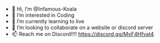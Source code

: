 - 👋 Hi, I’m @Infamous-Koala
- 👀 I’m interested in Coding
- 🌱 I’m currently learning to live
- 💞️ I’m looking to collaborate on a website or discord server
- 📫 Reach me on Discord!!!! https://discord.gg/MvF4Hfvat4

<!---
Infamous-Koala/Infamous-Koala is a ✨ special ✨ repository because its `README.md` (this file) appears on your GitHub profile.
You can click the Preview link to take a look at your changes.
--->
